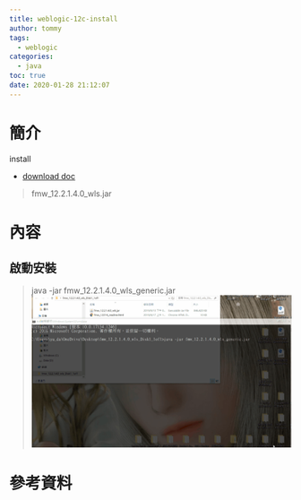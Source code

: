 ```yaml
---
title: weblogic-12c-install
author: tommy
tags:
  - weblogic
categories:
  - java
toc: true
date: 2020-01-28 21:12:07
---
```


# 簡介
install
- [download doc](https://docs.oracle.com/en/middleware/fusion-middleware/weblogic-server/12.2.1.4/tutorial-install-weblogic-server-create-basic-domain/)
> fmw_12.2.1.4.0_wls.jar

<!--more-->
# 內容
## 啟動安裝
> java -jar fmw_12.2.1.4.0_wls_generic.jar
![weblogic-12c-install](weblogic-12c-install/weblogic.install.gif)




# 參考資料

